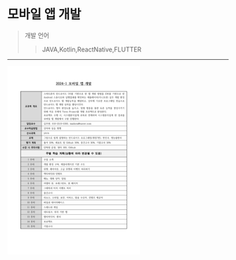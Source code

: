 모바일 앱 개발
==============
>개발 언어
>  >JAVA,Kotlin,ReactNative,FLUTTER
- - -
<img src="mobilAppReport.jpg.jpg" width="60%" alt="report"></img>
